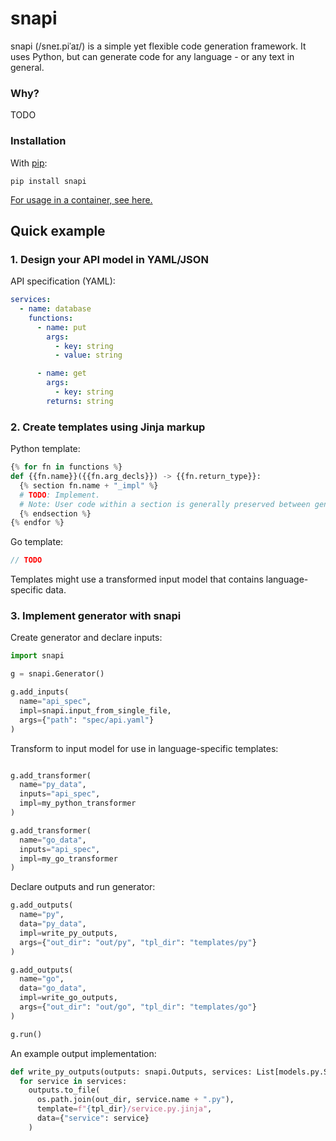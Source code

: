 # snapi 

snapi (/sneɪ.piˈaɪ/) is a simple yet flexible code generation framework. It uses Python, but can generate code for any language - or any text in general.

### Why?

TODO

### Installation

With [pip](https://pip.pypa.io/en/stable/getting-started/):
```
pip install snapi
```

[For usage in a container, see here.](todo)

## Quick example

### 1. Design your API model in YAML/JSON
API specification (YAML):
```YAML
services:
  - name: database
    functions:
      - name: put
        args:
          - key: string
          - value: string

      - name: get
        args:
          - key: string
        returns: string
```

### 2. Create templates using Jinja markup

Python template:
```Python
{% for fn in functions %}
def {{fn.name}}({{fn.arg_decls}}) -> {{fn.return_type}}:
  {% section fn.name + "_impl" %}
  # TODO: Implement.
  # Note: User code within a section is generally preserved between generator runs.
  {% endsection %}
{% endfor %}
```

Go template:
```Go
// TODO
```

Templates might use a transformed input model that contains language-specific data.

### 3. Implement generator with snapi

Create generator and declare inputs:
```Python
import snapi

g = snapi.Generator()

g.add_inputs(
  name="api_spec",
  impl=snapi.input_from_single_file,
  args={"path": "spec/api.yaml"}
)
```

Transform to input model for use in language-specific templates:
```Python

g.add_transformer(
  name="py_data",
  inputs="api_spec",
  impl=my_python_transformer
)

g.add_transformer(
  name="go_data",
  inputs="api_spec",
  impl=my_go_transformer
)
```

Declare outputs and run generator:
```Python
g.add_outputs(
  name="py",
  data="py_data",
  impl=write_py_outputs,
  args={"out_dir": "out/py", "tpl_dir": "templates/py"}
)

g.add_outputs(
  name="go",
  data="go_data",
  impl=write_go_outputs,
  args={"out_dir": "out/go", "tpl_dir": "templates/go"}
)

g.run()
```

An example output implementation:
```Python
def write_py_outputs(outputs: snapi.Outputs, services: List[models.py.Service], out_dir: str, tpl_dir: str):
  for service in services:
    outputs.to_file(
      os.path.join(out_dir, service.name + ".py"),
      template=f"{tpl_dir}/service.py.jinja",
      data={"service": service}
    )
```
